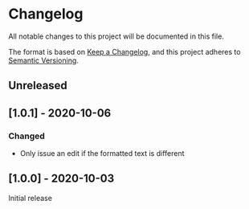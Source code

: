 # Changelog
All notable changes to this project will be documented in this file.

The format is based on [Keep a Changelog](https://keepachangelog.com/en/1.0.0/),
and this project adheres to [Semantic Versioning](https://semver.org/spec/v2.0.0.html).


## Unreleased

## [1.0.1] - 2020-10-06
### Changed
- Only issue an edit if the formatted text is different

## [1.0.0] - 2020-10-03
Initial release
